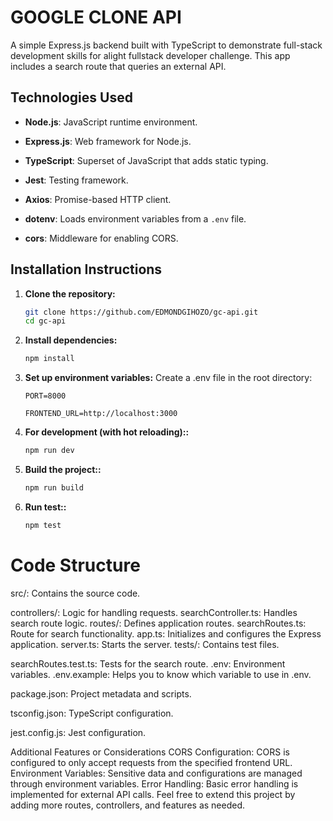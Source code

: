 # GOOGLE CLONE API

A simple Express.js backend built with TypeScript to demonstrate full-stack development skills for alight fullstack developer challenge. 
This app includes a search route that queries an external API.

## Technologies Used

- **Node.js**: JavaScript runtime environment.
  
- **Express.js**: Web framework for Node.js.
  
- **TypeScript**: Superset of JavaScript that adds static typing.

- **Jest**: Testing framework.

- **Axios**: Promise-based HTTP client.
  
- **dotenv**: Loads environment variables from a `.env` file.
  
- **cors**: Middleware for enabling CORS.

## Installation Instructions

1. **Clone the repository:**
   ```bash
   git clone https://github.com/EDMONDGIHOZO/gc-api.git
   cd gc-api

2. **Install dependencies:**
   ```bash
   npm install
   ```

3. **Set up environment variables:**
   Create a .env file in the root directory:
  
   ``PORT=8000``
   
   ``FRONTEND_URL=http://localhost:3000``

5. **For development (with hot reloading)::**
   ```bash
   npm run dev

7. **Build the project::**
    ```bash
    npm run build

9.  **Run test::**
    ```bash
    npm test


# Code Structure

src/: Contains the source code.

controllers/: Logic for handling requests.
searchController.ts: Handles search route logic.
routes/: Defines application routes.
searchRoutes.ts: Route for search functionality.
app.ts: Initializes and configures the Express application.
server.ts: Starts the server.
tests/: Contains test files.

searchRoutes.test.ts: Tests for the search route.
.env: Environment variables.
.env.example: Helps you to know which variable to use in .env.

package.json: Project metadata and scripts.

tsconfig.json: TypeScript configuration.

jest.config.js: Jest configuration.

Additional Features or Considerations
CORS Configuration: CORS is configured to only accept requests from the specified frontend URL.
Environment Variables: Sensitive data and configurations are managed through environment variables.
Error Handling: Basic error handling is implemented for external API calls.
Feel free to extend this project by adding more routes, controllers, and features as needed.
